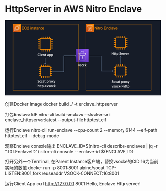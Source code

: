 # HttpServer in AWS Nitro Enclave
![image](https://github.com/JinggaoQ/sample/blob/master/enclave_httpserver/enclave_httpserver.png)

创建Docker Image
docker build ./ -t enclave_httpserver

打包Enclave EIF
nitro-cli build-enclave --docker-uri enclave_httpserver:latest --output-file httptest.eif

运行Enclave
nitro-cli run-enclave --cpu-count 2 --memory 6144 --eif-path httptest.eif --debug-mode

观察Enclave console输出
ENCLAVE_ID=$(nitro-cli describe-enclaves | jq -r ".[0].EnclaveID")
nitro-cli console --enclave-id ${ENCLAVE_ID}

打开另外一个Terminal, 在Parent Instance客户端，替换vsocke的CID 16为当前实际的数值
docker run -p 8001:8001 alpine/socat TCP-LISTEN:8001,fork,reuseaddr VSOCK-CONNECT:16:8001

运行Client App
curl http://127.0.0.1 8001
Hello, Enclave Http server!


